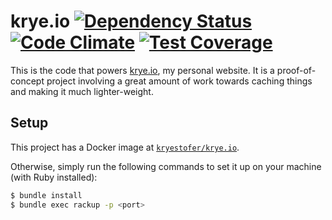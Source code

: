 # krye.io [![Dependency Status](https://gemnasium.com/badges/github.com/rye/krye.io.svg)][dep] [![Code Climate](https://codeclimate.com/github/rye/krye.io/badges/gpa.svg)][cc] [![Test Coverage](https://codeclimate.com/github/rye/krye.io/badges/coverage.svg)][cc-c]

This is the code that powers [krye.io][krye.io], my personal website.
It is a proof-of-concept project involving a great amount of work
towards caching things and making it much lighter-weight.

## Setup

This project has a Docker image at [`kryestofer/krye.io`](https://hub.docker.com/r/kryestofer/krye.io/).

Otherwise, simply run the following commands to set it up on your machine (with Ruby installed):

```sh
$ bundle install
$ bundle exec rackup -p <port>
```

[krye.io]: https://krye.io
[dep]: https://gemnasium.com/github.com/rye/krye.io
[cc]: https://codeclimate.com/github/rye/krye.io
[cc-c]: https://codeclimate.com/github/rye/krye.io/coverage
